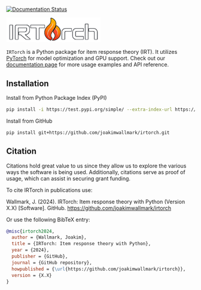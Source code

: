 [![Documentation Status](https://readthedocs.org/projects/irtorch/badge/?version=latest)](https://irtorch.readthedocs.io/en/latest/?badge=latest)

<img src="https://raw.githubusercontent.com/joakimwallmark/irtorch/main/docs/source/_static/logo_readme.png" alt="IRTorch" style="width: 50%;">

`IRTorch` is a Python package for item response theory (IRT). It utilizes [PyTorch](https://pytorch.org/) for model optimization and GPU support.
Check out our [documentation page](https://irtorch.readthedocs.io/en/latest/) for more usage examples and API reference.

## Installation
Install from Python Package Index (PyPI)
```bash
pip install -i https://test.pypi.org/simple/ --extra-index-url https://pypi.org/simple/ irtorch
```

Install from GitHub
```bash
pip install git+https://github.com/joakimwallmark/irtorch.git
```

## Citation
Citations hold great value to us since they allow us to explore the various ways the software is being used. Additionally, citations serve as proof of usage, which can assist in securing grant funding.

To cite IRTorch in publications use:

Wallmark, J. (2024). IRTorch: Item response theory with Python (Version X.X) [Software]. GitHub. https://github.com/joakimwallmark/irtorch

Or use the following BibTeX entry:

```bibtex
@misc{irtorch2024,
  author = {Wallmark, Joakim},
  title = {IRTorch: Item response theory with Python},
  year = {2024},
  publisher = {GitHub},
  journal = {GitHub repository},
  howpublished = {\url{https://github.com/joakimwallmark/irtorch}},
  version = {X.X}
}
```
